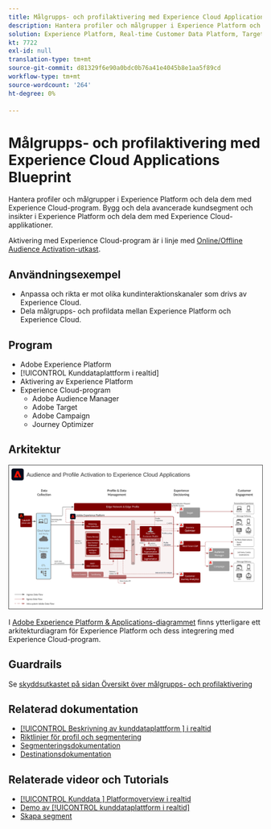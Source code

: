 ```yaml
---
title: Målgrupps- och profilaktivering med Experience Cloud Applications Blueprint
description: Hantera profiler och målgrupper i Experience Platform och dela dem med Experience Cloud-program.
solution: Experience Platform, Real-time Customer Data Platform, Target, Audience Manager, Analytics, Experience Cloud Services
kt: 7722
exl-id: null
translation-type: tm+mt
source-git-commit: d81329f6e90a0bdc0b76a41e4045b8e1aa5f89cd
workflow-type: tm+mt
source-wordcount: '264'
ht-degree: 0%

---
```


# Målgrupps- och profilaktivering med Experience Cloud Applications Blueprint

Hantera profiler och målgrupper i Experience Platform och dela dem med Experience Cloud-program. Bygg och dela avancerade kundsegment och insikter i Experience Platform och dela dem med Experience Cloud-applikationer.

Aktivering med Experience Cloud-program är i linje med [Online/Offline Audience Activation-utkast](online-offline.md).

## Användningsexempel

* Anpassa och rikta er mot olika kundinteraktionskanaler som drivs av Experience Cloud.
* Dela målgrupps- och profildata mellan Experience Platform och Experience Cloud.

## Program

* Adobe Experience Platform
* [!UICONTROL Kunddataplattform i realtid]
* Aktivering av Experience Platform
* Experience Cloud-program
   * Adobe Audience Manager
   * Adobe Target
   * Adobe Campaign
   * Journey Optimizer

## Arkitektur

<img src="assets/activation+apps.svg" alt="Referensarkitektur för målgrupps- och profilaktivering med Experience Cloud-program" style="border:1px solid #4a4a4a" />

I [Adobe Experience Platform &amp; Applications-diagrammet](https://experienceleague.adobe.com/docs/blueprints-learn/architecture/architecture-overview/platform-applications.html) finns ytterligare ett arkitekturdiagram för Experience Platform och dess integrering med Experience Cloud-program.

## Guardrails

Se [skyddsutkastet på sidan Översikt över målgrupps- och profilaktivering](overview.md)

## Relaterad dokumentation

* [[!UICONTROL Beskrivning av kunddataplattform ] i realtid](https://helpx.adobe.com/legal/product-descriptions/real-time-customer-data-platform.html)
* [Riktlinjer för profil och segmentering](https://experienceleague.adobe.com/docs/experience-platform/profile/guardrails.html?lang=en)
* [Segmenteringsdokumentation](https://experienceleague.adobe.com/docs/experience-platform/segmentation/api/streaming-segmentation.html)
* [Destinationsdokumentation](https://experienceleague.adobe.com/docs/experience-platform/destinations/catalog/overview.html)

## Relaterade videor och Tutorials

* [[!UICONTROL Kunddata ] Platformoverview i realtid](https://experienceleague.adobe.com/docs/platform-learn/tutorials/application-services/rtcdp/understanding-the-real-time-customer-data-platform.html)
* [Demo av  [!UICONTROL kunddataplattform i realtid]](https://experienceleague.adobe.com/docs/platform-learn/tutorials/application-services/rtcdp/demo.html)
* [Skapa segment](https://experienceleague.adobe.com/docs/platform-learn/tutorials/segments/create-segments.html)

